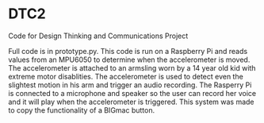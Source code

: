 # DTC2
Code for Design Thinking and Communications Project

Full code is in prototype.py. This code is run on a Raspberry Pi and reads values from an MPU6050 to determine when the accelerometer is moved.
The accelerometer is attached to an armsling worn by a 14 year old kid with extreme motor disablities. The accelerometer is used to detect 
even the slightest motion in his arm and trigger an audio recording. The Rasperry Pi is connected to a microphone and speaker so the user
can record her voice and it will play when the accelerometer is triggered. This system was made to copy the functionality of a BIGmac button.
